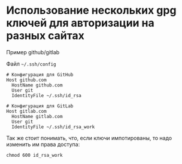 # Использование нескольких gpg ключей для авторизации на разных сайтах

Пример github/gitlab <br />

Файл `~/.ssh/config`
```
# Конфигурация для GitHub
Host github.com
  HostName github.com
  User git
  IdentityFile ~/.ssh/id_rsa

# Конфигурация для GitLab
Host gitlab.com
  HostName gitlab.com
  User git
  IdentityFile ~/.ssh/id_rsa_work
```

Так же стоит понимать, что, если ключи импотированы, то надо изменить им права доступа:
```shell
chmod 600 id_rsa_work
```


